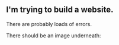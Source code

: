 ## I'm trying to build a website.
There are probably loads of errors. 

There should be an image underneath:
>>
